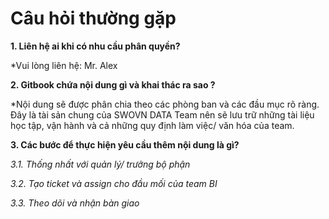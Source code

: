 # Câu hỏi thường gặp

**1. Liên hệ ai khi có nhu cầu phân quyền?**

*Vui lòng liên hệ: Mr. Alex

**2. Gitbook chứa nội dung gì và khai thác ra sao ?**

*Nội dung sẽ được phân chia theo các phòng ban và các đầu mục rõ ràng. Đây là tài sản chung của SWOVN DATA Team nên sẽ lưu trữ những tài liệu học tập, vận hành và cả những quy định làm việc/ văn hóa của team.

**3. Các bước để thực hiện yêu cầu thêm nội dung là gì?**

*3.1. Thống nhất với quản lý/ trưởng bộ phận*

*3.2. Tạo ticket và assign cho đầu mối của team BI*

*3.3. Theo dõi và nhận bàn giao*




